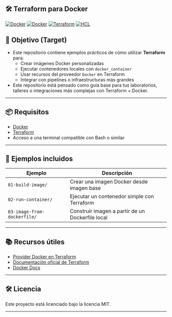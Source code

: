 ## 🛠️ Terraform para Docker

[![Docker](https://img.shields.io/badge/docker-%230db7ed.svg?style=for-the-badge&logo=docker&logoColor=white)](#)
[![Docker](https://badgen.net/badge/icon/docker?icon=docker&label)](#)
[![Terraform](https://img.shields.io/badge/IaC-Terraform-623CE4?logo=terraform&logoColor=white)](#)
[![HCL](https://img.shields.io/badge/Language-HCL-blueviolet)](#)

## 🎯 Objetivo (Target)
- Este repositorio contiene ejemplos prácticos de cómo utilizar **Terraform** para:
    - Crear imágenes Docker personalizadas
    - Ejecutar contenedores locales con `docker_container`
    - Usar recursos del proveedor `Docker` en Terraform
    - Integrar con pipelines o infraestructuras más grandes
- Este repositorio está pensado como guía base para tus laboratorios, talleres o integraciones más complejas con Terraform + Docker.

---

## 📦 Requisitos

- [Docker](https://www.docker.com/)
- [Terraform](https://developer.hashicorp.com/terraform/downloads)
- Acceso a una terminal compatible con Bash o similar

---

## 🚀 Ejemplos incluidos

| Ejemplo                       | Descripción                                       |
|-------------------------------|---------------------------------------------------|
| `01-build-image/`             | Crear una imagen Docker desde imagen base         |
| `02-run-container/`           | Ejecutar un contenedor simple con Terraform       |
| `03-image-from-dockerfile/`   | Construir imagen a partir de un Dockerfile local  |

---

## 📚 Recursos útiles
- [Provider Docker en Terraform](https://registry.terraform.io/providers/kreuzwerker/docker/latest/docs)
- [Documentación oficial de Terraform](https://developer.hashicorp.com/terraform/docs)
- [Docker Docs](https://docs.docker.com/)

---

## 🛠️ Licencia
Este proyecto está licenciado bajo la licencia MIT.

---
